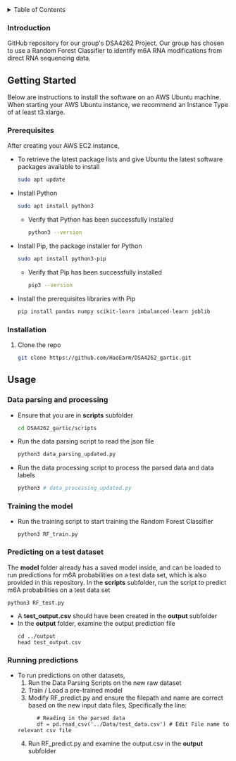 
<!-- TABLE OF CONTENTS -->
<details>
  <summary>Table of Contents</summary>
  <ol>
    <li>
      <a href="#about-the-project">Introduction</a>
    </li>
    <li>
      <a href="#getting-started">Getting Started</a>
      <ul>
        <li>Prerequisites</a></li>
        <li>Installation</a></li>
      </ul>
    </li>
    <li><a href="#usage">Usage</a></li>
      <ul>
        <li>Parsing the data</a></li>
        <li>Training the model</a></li>
        <li>Running predictions</a></li>
      </ul>
  </ol>
</details>



<!-- Introduction -->

### Introduction

GitHub repository for our group's DSA4262 Project. Our group has chosen to use a Random Forest Classifier to identify m6A RNA modifications from direct RNA sequencing data.

<!-- GETTING STARTED -->

## Getting Started

Below are instructions to install the software on an AWS Ubuntu machine. When starting your AWS Ubuntu instance, we recommend an Instance Type of at least t3.xlarge.

### Prerequisites
After creating your AWS EC2 instance, 

* To retrieve the latest package lists and give Ubuntu the latest software packages available to install
  ```sh
  sudo apt update
  ```
    
* Install Python
  ```sh
  sudo apt install python3
  ```
  * Verify that Python has been successfully installed
  	```sh
  	python3 --version
  	```
    
* Install Pip, the package installer for Python
  ```sh
  sudo apt install python3-pip
  ```
  * Verify that Pip has been successfully installed
  	```sh
  	pip3 --version
  	```

* Install the prerequisites libraries with Pip
  ```sh
  pip install pandas numpy scikit-learn imbalanced-learn joblib
  ```

### Installation

1. Clone the repo
   ```sh
   git clone https://github.com/HaoEarm/DSA4262_gartic.git
   ```
<!-- USAGE -->


## Usage

### Data parsing and processing
* Ensure that you are in **scripts** subfolder
  ```sh
  cd DSA4262_gartic/scripts
  ```
  
* Run the data parsing script to read the json file
  ```sh
  python3 data_parsing_updated.py
  ```
  
* Run the data processing script to process the parsed data and data labels
  ```sh
  python3 # data_processing_updated.py
  ```
  
### Training the model
* Run the training script to start training the Random Forest Classifier
  ```
  python3 RF_train.py
  ```

### Predicting on a test dataset
The **model** folder already has a saved model inside, and can be loaded to run predictions for m6A probabilities on a test data set, which is also provided in this repository.
In the **scripts** subfolder, run the script to predict m6A probabilities on a test data set
  ```
  python3 RF_test.py
  ```
* A **test_output.csv** should have been created in the **output** subfolder
* In the **output** folder, examine the output prediction file
  ```
  cd ../output
  head test_output.csv
  ```
  
### Running predictions
* To run predictions on other datasets,  
  1. Run the Data Parsing Scripts on the new raw dataset  
  2. Train / Load a pre-trained model  
  3. Modify RF_predict.py and ensure the filepath and name are correct based on the new input data files, Specifically the line:
  ```
    	# Reading in the parsed data
        df = pd.read_csv('../Data/test_data.csv') # Edit File name to relevant csv file
  ```
  4. Run RF_predict.py and examine the output.csv in the **output** subfolder

